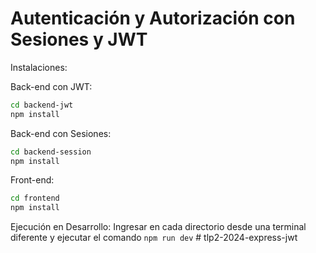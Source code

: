 # Autenticación y Autorización con Sesiones y JWT

Instalaciones:


Back-end con JWT:
```bash
cd backend-jwt
npm install
```

Back-end con Sesiones:
```bash
cd backend-session
npm install
```

Front-end:
```bash
cd frontend
npm install
```

Ejecución en Desarrollo:
Ingresar en cada directorio desde una terminal diferente y ejecutar el comando `npm run dev`
#   t l p 2 - 2 0 2 4 - e x p r e s s - j w t  
 